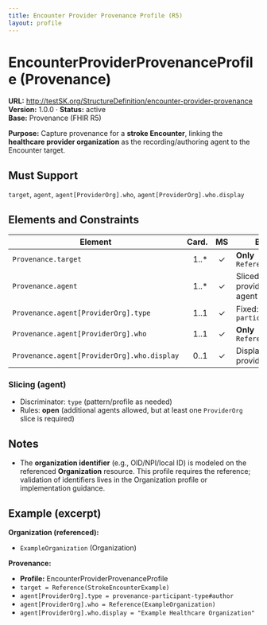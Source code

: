 ```yaml
---
title: Encounter Provider Provenance Profile (R5)
layout: profile
---
```


# EncounterProviderProvenanceProfile (Provenance)

**URL:** http://testSK.org/StructureDefinition/encounter-provider-provenance  
**Version:** 1.0.0 · **Status:** active  
**Base:** Provenance (FHIR R5)

**Purpose:** Capture provenance for a **stroke Encounter**, linking the **healthcare provider organization** as the recording/authoring agent to the Encounter target.

## Must Support
`target`, `agent`, `agent[ProviderOrg].who`, `agent[ProviderOrg].who.display`

## Elements and Constraints

| Element | Card. | MS | Binding/Notes |
|---|---:|:---:|---|
| `Provenance.target` | 1..* | ✓ | **Only** `Reference(Encounter)` |
| `Provenance.agent` | 1..* | ✓ | Sliced to require a provider organization agent |
| `Provenance.agent[ProviderOrg].type` | 1..1 | ✓ | Fixed: `provenance-participant-type#author` |
| `Provenance.agent[ProviderOrg].who` | 1..1 | ✓ | **Only** `Reference(Organization)` |
| `Provenance.agent[ProviderOrg].who.display` | 0..1 | ✓ | Display name of provider organization |

### Slicing (agent)
- Discriminator: `type` (pattern/profile as needed)  
- Rules: **open** (additional agents allowed, but at least one `ProviderOrg` slice is required)

## Notes
- The **organization identifier** (e.g., OID/NPI/local ID) is modeled on the referenced **Organization** resource. This profile requires the reference; validation of identifiers lives in the Organization profile or implementation guidance.

## Example (excerpt)

**Organization (referenced):**
- `ExampleOrganization` (Organization)

**Provenance:**
- **Profile:** EncounterProviderProvenanceProfile  
- `target = Reference(StrokeEncounterExample)`  
- `agent[ProviderOrg].type = provenance-participant-type#author`  
- `agent[ProviderOrg].who = Reference(ExampleOrganization)`  
- `agent[ProviderOrg].who.display = "Example Healthcare Organization"`

